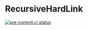 # RecursiveHardLink
[![pre-commit.ci status](https://results.pre-commit.ci/badge/github/Solomon1732/recursive-hardlink/master.svg)](https://results.pre-commit.ci/latest/github/Solomon1732/recursive-hardlink/master)
